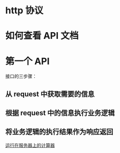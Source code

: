 # http 协议

# 如何查看 API 文档

# 第一个 API

接口的三步骤：

## 从 request 中获取需要的信息

## 根据 request 中的信息执行业务逻辑

## 将业务逻辑的执行结果作为响应返回

[运行在服务器上的计算器](./code/2-calculator.js)
